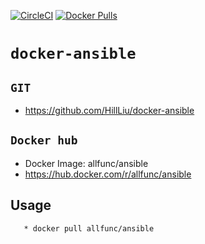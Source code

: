 [![CircleCI](https://circleci.com/gh/HillLiu/docker-ansible/tree/main.svg?style=svg)](https://circleci.com/gh/HillLiu/docker-ansible/tree/main)
[![Docker Pulls](https://img.shields.io/docker/pulls/allfunc/ansible.svg)](https://hub.docker.com/r/allfunc/ansible)

# `docker-ansible`

## `GIT`
   * https://github.com/HillLiu/docker-ansible

## `Docker hub`
   * Docker Image: allfunc/ansible
   * https://hub.docker.com/r/allfunc/ansible

## Usage

```
   * docker pull allfunc/ansible
```
